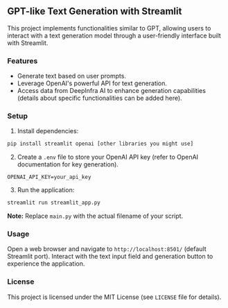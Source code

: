 ## GPT-like Text Generation with Streamlit

This project implements functionalities similar to GPT, allowing users to interact with a text generation model through a user-friendly interface built with Streamlit.

### Features

* Generate text based on user prompts.
* Leverage OpenAI's powerful API for text generation.
* Access data from DeepInfra AI to enhance generation capabilities (details about specific functionalities can be added here).

### Setup

1. Install dependencies:

```bash
pip install streamlit openai [other libraries you might use]
```

2. Create a `.env` file to store your OpenAI API key (refer to OpenAI documentation for key generation).

```
OPENAI_API_KEY=your_api_key
```

3. Run the application:

```bash
streamlit run streamlit_app.py
```

**Note:** Replace `main.py` with the actual filename of your script.

### Usage

Open a web browser and navigate to `http://localhost:8501/` (default Streamlit port). Interact with the text input field and generation button to experience the application.

### License

This project is licensed under the MIT License (see `LICENSE` file for details).
